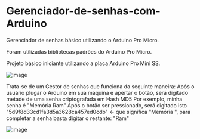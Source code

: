 # Gerenciador-de-senhas-com-Arduino
Gerenciador de senhas básico utilizando o Arduino Pro Micro. 

Foram utilizadas bibliotecas padrões do Arduino Pro Micro.

Projeto básico iniciante utilizando a placa Arduino Pro Mini SS. 

![image](https://github.com/JLourencao/Gestor-de-senhas-Arduino/assets/113789779/905874c6-c5f1-45d8-ae93-ac08fb4d8de7)

Trata-se de um Gestor de senhas que funciona da seguinte maneira: Após o usuário plugar o Arduino em sua máquina e apertar o botão, será digitado metade de uma senha criptografada em Hash MD5
Por exemplo, minha senha é "Memória Ram"
Após o botão ser pressionado, será digitado isto "5d9f8d33cd1fa3d5a3628ca457ed0cdb" <- que significa "Memória ", para completar a senha basta digitar o restante: "Ram"

![image](https://github.com/JLourencao/Gestor-de-senhas-Arduino/assets/113789779/3c80e045-0596-4d9d-b16d-a1f6caeefee4)

